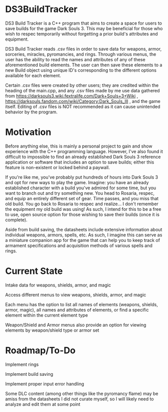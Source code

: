 # DS3BuildTracker

DS3 Build Tracker is a C++ program that aims to create a space for users to save builds for the game Dark Souls 3. This may be beneficial for those who wish to respec temporarily without forgetting a prior build's attributes and equipment.

DS3 Build Tracker reads .csv files in order to save data for weapons, armor, sorceries, miracles, pyromancies, and rings. Through various menus, the user has the ability to read the names and attributes of any of these aforementioned build elements. The user can then save these elements to a new Build object using unique ID's corresponding to the different options available for each element.

Certain .csv files were created by other users; they are credited within the heading of the main.cpp, and any .csv files made by me use data gathered from https://darksouls3.wiki.fextralife.com/Dark+Souls+3+Wiki , https://darksouls.fandom.com/wiki/Category:Dark_Souls_III , and the game itself. Editing of .csv files is NOT recommended as it can cause unintended behavior by the program.

# Motivation
Before anything else, this is mainly a personal project to gain and show experience with the C++ programming language. However, I've also found it difficult to impossible to find an already established Dark Souls 3 reference application or software that includes an option to save builds; either this feature is non-existent or locked behind a paywall.

If you're like me, you've probably put hundreds of hours into Dark Souls 3 and opt for new ways to play the game. Imagine: you have an already established character with a build you've admired for some time, but you want to branch out and try something new. You head to Rosaria, respec, and equip an entirely different set of gear. Time passes, and you miss that old build. You go back to Rosaria to respec and realize... I don't remember the equipment my old build was using! As such, I intend for this to be a free to use, open source option for those wishing to save their builds (once it is complete).

Aside from build saving, the datasheets include extensive information about individual weapons, armors, spells, etc. As such, I imagine this can serve as a miniature companion app for the game that can help you to keep track of armament specifications and acquisition methods of various spells and rings.

# Current State
Intake data for weapons, shields, armor, and magic

Access different menus to view weapons, shields, armor, and magic

Each menu has the option to list all names of elements (weapons, shields, armor, magic), all names and attributes of elements, or find a specific element within the current element type

Weapon/Shield and Armor menus also provide an option for viewing elements by weapon/shield type or armor set

# Roadmap/To-Do

Implement rings

Implement build saving

Implement proper input error handling

Some DLC content (among other things like the pyromancy flame) may be amiss from the datasheets I did not curate myself, so I will likely need to analyze and edit them at some point
